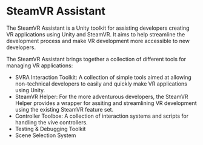 # SteamVR Assistant 
The SteamVR Assistant is a Unity toolkit for assisting developers creating VR applications using Unity and SteamVR. It aims to help streamline the development process and make VR development more accessible to new developers.

The SteamVR Assistant brings together a collection of different tools for managing VR applications:
* SVRA Interaction Toolkit: A collection of simple tools aimed at allowing non-technical developers to easily and quickly make VR applications using Unity.
* SteamVR Helper: For the more adventurous developers, the SteamVR Helper provides a wrapper for assiting and streamlining VR development using the existing SteamVR feature set.
* Controller Toolbox: A collection of interaction systems and scripts for handling the vive controllers.
* Testing & Debugging Toolkit
* Scene Selection System